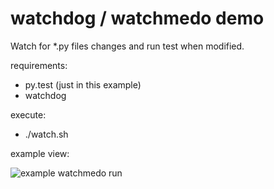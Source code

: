 watchdog / watchmedo demo
=========================

Watch for \*.py files changes and run test when modified.

requirements:

 * py.test (just in this example)
 * watchdog

execute:
 * ./watch.sh

example view:

![example watchmedo run](https://www.dropbox.com/s/cssfp7dsuo4hk28/20141105124742_watchdog-demo.jpg)
